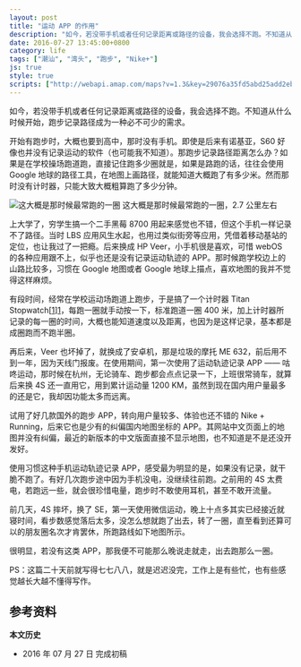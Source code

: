 ```yaml
---
layout: post
title: "运动 APP 的作用"
description: "如今，若没带手机或者任何记录距离或路径的设备，我会选择不跑。不知道从什么时候开始，跑步记录路径成为一种必不可少的需求。"
date: 2016-07-27 13:45:00+0800
category: life
tags: ["潮汕", "湾头", "跑步", "Nike+"]
js: true
style: true
scripts: ["http://webapi.amap.com/maps?v=1.3&key=29076a35fd5abd25add2eb561488a73f"]
---
```


如今，若没带手机或者任何记录距离或路径的设备，我会选择不跑。不知道从什么时候开始，跑步记录路径成为一种必不可少的需求。

开始有跑步时，大概也要到高中，那时没有手机。即使是后来有诺基亚，S60 好像也并没有记录运动的软件（也可能我不知道）。那跑步记录路径距离怎么办？如果是在学校操场跑道跑，直接记住跑多少圈就是，如果是路跑的话，往往会使用 Google 地球的路径工具，在地图上画路径，就能知道大概跑了有多少米。然而那时没有计时器，只能大致大概粗算跑了多少分钟。

![这大概是那时候最常跑的一圈]({{site.IMG_PATH}}/the-influence-of-sports-apps-01.jpg_640)
这大概是那时候最常跑的一圈，2.7 公里左右

上大学了，穷学生搞一个二手黑莓 8700 用起来感觉也不错，但这个手机一样记录不了路径。当时 LBS 应用风生水起，也用过类似街旁等应用，凭借着移动基站的定位，也让我过了一把瘾。后来换成 HP Veer，小手机很是喜欢，可惜 webOS 的各种应用跟不上，似乎也还是没有记录运动轨迹的 APP。那时候跑学校边上的山路比较多，习惯在 Google 地图或者 Google 地球上描点，喜欢地图的我并不觉得这样麻烦。

有段时间，经常在学校运动场跑道上跑步，于是搞了一个计时器 Titan Stopwatch[[1]][1]，每跑一圈就手动按一下，标准跑道一圈 400 米，加上计时器所记录的每一圈的时间，大概也能知道速度以及距离，也因为是这样记录，基本都是成圈跑而不跑半圈。

再后来，Veer 也坏掉了，就换成了安卓机，那是垃圾的摩托 ME 632，前后用不到一年，因为天线门报废。在使用期间，第一次使用了运动轨迹记录 APP —— 咕咚运动，那时候在杭州，无论骑车、跑步都会点点记录一下，上班很常骑车，就算后来换 4S 还一直用它，用到累计运动量 1200 KM，虽然到现在国内用户量最多的还是它，我却因功能太多而远离。

试用了好几款国外的跑步 APP，转向用户量较多、体验也还不错的 Nike + Running，后来它也是少有的纠偏国内地图坐标的 APP。其网站中文页面上的地图并没有纠偏，最近的新版本的中文版面直接不显示地图，也不知道是不是还没开发好。

使用习惯这种手机运动轨迹记录 APP，感受最为明显的是，如果没有记录，就干脆不跑了。有好几次跑步途中因为手机没电，没继续往前跑。之前用的 4S 太费电，若跑远一些，就会很珍惜电量，跑步时不敢使用耳机，甚至不敢开流量。

前几天，4S 摔坏，换了 SE，第一天使用微信运动，晚上十点多其实已经接近就寝时间，看步数感觉落后太多，没怎么想就跑了出去，转了一圈，直至看到还算可以的朋友圈名次才肯罢休，所跑路线如下地图所示。

<div id="map"></div>

很明显，若没有这类 APP，那我便不可能那么晚说走就走，出去跑那么一圈。

PS：这篇二十天前就写得七七八八，就是迟迟没完，工作上是有些忙，也有些感觉越长大越不懂得写作。

## 参考资料

[1]: http://www.webosnation.com/prestop "preStop - webOS Nation"


**本文历史**

* 2016 年 07 月 27 日 完成初稿

<!--<style>
#map {
    width: 100%;
    height: 0;
    padding-bottom: 70%
}
#map .amap-copyright, .amap-logo {
    z-index: 0;
}
#map a:after {
    display: none
}
#map .marker-circle{
    width: 9px;
    height: 9px;
    border: 3px solid #fff;
    border-radius: 99em;
    box-shadow: 1px 1px 0 rgba(0,0,0,.4);
}
#map .marker-circle.green{
    background-color: #60AB43;
}
#map .marker-circle.red{
    background-color: #f80000;
}
#map .marker-circle.black{
    background-color: #000000;
}
#map .running-distance{
   background-color: #000;
   font-size: 10px;
   font-family: 'AlternateBoldFont', 'MHei PRC Bold';
   color: #fff;
   width: 45px;
   height: 24px;
   line-height: 24px;
   text-align: right;
   border-top-left-radius: 12px;
   border-bottom-left-radius: 12px;
   position: relative;
             white-space: nowrap;
}
#map .running-distance:after{
   content: "";
   right: -24px;
   top: 0;
   position: absolute;
   height: 0;
   width: 0;
   border: 12px solid transparent;
   border-left-color: #000;
}
#map .running-distance .running-number{
   color: #83DD00;
}
</style> -->
<!--<script>
var map = new AMap.Map('map', {
    resizeEnable: true,
    center: [116.811, 23.4778],
    zoom: 16
});

var lineArr = [
  [116.81176496631362, 23.47779825133945],
  [116.81162117314459, 23.47778949913168],
  [116.81152531234700, 23.47780666557873],
  [116.81139549962531, 23.47781488980439],
  [116.81125570102098, 23.47782413099915],
  [116.81115584628184, 23.47785530461918],
  [116.81107196385182, 23.47781544621829],
  [116.81095612707688, 23.47777664258161],
  [116.81082631226239, 23.47777186479748],
  [116.81071646933687, 23.47777705318575],
  [116.81057667003850, 23.47780029370177],
  [116.81047681296609, 23.47781346508567],
  [116.81041689145731, 23.47771156098154],
  [116.81030704579251, 23.47768674674622],
  [116.81017723109242, 23.47770596905924],
  [116.81006738594770, 23.47769615531745],
  [116.80996752628475, 23.47768332422063],
  [116.80984769554182, 23.47768452771774],
  [116.80984769554182, 23.47768452771774],
  [116.80976781421286, 23.47777666895161],
  [116.80976182854499, 23.47786668472074],
  [116.80976182854499, 23.47786668472074],
  [116.80970790987975, 23.47794878121060],
  [116.80969293686124, 23.47803881217885],
  [116.80969793669969, 23.47814381023175],
  [116.80969793669969, 23.47814381023175],
  [116.80979180967179, 23.47822365608829],
  [116.80987769199595, 23.47827651367657],
  [116.80999752450617, 23.47830331184813],
  [116.80999752450617, 23.47830331184813],
  [116.81009738365776, 23.47830914245168],
  [116.81020722894020, 23.47832195631508],
  [116.81025716424116, 23.47841487700929],
  [116.81024718507372, 23.47851690029669],
  [116.81024219810604, 23.47860791438970],
  [116.81020725438748, 23.47871098022514],
  [116.81020725438748, 23.47871098022514],
  [116.81017730396682, 23.47882003789368],
  [116.81024221760043, 23.47890593261453],
  [116.81024221760043, 23.47890593261453],
  [116.81033309078050, 23.47893777970766],
  [116.81043195239846, 23.47896861296715],
  [116.81052681979151, 23.47900345312821],
  [116.81062668076682, 23.47905128539114],
  [116.81072154764452, 23.47908312505889],
  [116.81077647544005, 23.47917703674500],
  [116.81073653916705, 23.47928011136325],
  [116.81069160998514, 23.47938319448405],
  [116.81062271321140, 23.47946031697208],
  [116.81059675601107, 23.47954936671446],
  [116.81062272544412, 23.47964732821733],
  [116.81070661158944, 23.47973418996042],
  [116.81079648598713, 23.47977403850485],
  [116.81091232065432, 23.47977584013174],
  [116.81102615795190, 23.47977764496641],
  [116.81113600095121, 23.47978245663211],
  [116.81123985280291, 23.47979427882534],
  [116.81133571732408, 23.47982711585191],
  [116.81133571732408, 23.47982711585191],
  [116.81134570919190, 23.47992210433508],
  [116.81136568664324, 23.48001607555182],
  [116.81138566389168, 23.48010704657254],
  [116.81138566389168, 23.48010704657254],
  [116.81143060745995, 23.48023197658465],
  [116.81152946402710, 23.48021380511060],
  [116.81152946402710, 23.48021380511060],
  [116.81162532566630, 23.48020963948109],
  [116.81172518139037, 23.48020546680476],
  [116.81184900271641, 23.48020725287953],
  [116.81184900271641, 23.48020725287953],
  [116.81196483698696, 23.48023405402684],
  [116.81207068511398, 23.48025487191441],
  [116.81218452062321, 23.48026267499839],
  [116.81229436172517, 23.48027048481762],
  [116.81238423376224, 23.48031033105651],
  [116.81241419674734, 23.48041028489590],
  [116.81244415893336, 23.48049823800170],
  [116.81250407698427, 23.48057813850155],
  [116.81262390434858, 23.48060693162266],
  [116.81262390434858, 23.48060693162266],
  [116.81271377742125, 23.48066977874198],
  [116.81277868923696, 23.48076967144306],
  [116.81285358463228, 23.48084254506420],
  [116.81296941953906, 23.48090734662263],
  [116.81306827694134, 23.48093917573046],
  [116.81316713373550, 23.48096400428323],
  [116.81321307298963, 23.48106492977802],
  [116.81315316750214, 23.48116704055658],
  [116.81309925259501, 23.48126014026989],
  [116.81303834879205, 23.48136725295604],
  [116.81302337719191, 23.48146628485103],
  [116.81300740731130, 23.48156931870519],
  [116.81300740731130, 23.48156931870519],
  [116.81307331521036, 23.48163620736343],
  [116.81318315811619, 23.48169501861694],
  [116.81318315811619, 23.48169501861694],
  [116.81328301274731, 23.48171184476956],
  [116.81339285268598, 23.48173065338454],
  [116.81350269420767, 23.48177646336925],
  [116.81361253365147, 23.48179327151539],
  [116.81372237304554, 23.48181207960068],
  [116.81382222810895, 23.48184790605255],
  [116.81393206546116, 23.48184071231843],
  [116.81404190485910, 23.48186752035635],
  [116.81416172864120, 23.48188431003527],
  [116.81428754208996, 23.48188208784570],
  [116.81440137394611, 23.48189288735773],
  [116.81453118239840, 23.48191165887933],
  [116.81461506096771, 23.48196151327545],
  [116.81467098274801, 23.48203741858133],
  [116.81467098274801, 23.48203741858133],
  [116.81478081934384, 23.48203922405569],
  [116.81489065688162, 23.48205803033302],
  [116.81489065688162, 23.48205803033302],
  [116.81501048026027, 23.48209081950994],
  [116.81512530743613, 23.48207061435220],
  [116.81522016312714, 23.48203244351735],
  [116.81522016312714, 23.48203244351735],
  [116.81530003797792, 23.48194629648242],
  [116.81539988426296, 23.48188211504316],
  [116.81550971655017, 23.48183491664066],
  [116.81550971655017, 23.48183491664066],
  [116.81558959304881, 23.48177877099725],
  [116.81560955745341, 23.48169273044427],
  [116.81558958069374, 23.48158976014929],
  [116.81552966567925, 23.48151486266821],
  [116.81545976525810, 23.48143498263790],
  [116.81539985059611, 23.48136708544437],
  [116.81538386766604, 23.48126210782234],
  [116.81534991302296, 23.48117816340546],
  [116.81528999670243, 23.48108626470689],
  [116.81525004947613, 23.48097932954756],
  [116.81521010203184, 23.48086939417698],
  [116.81520011082004, 23.48077540643697],
  [116.81528997068442, 23.48068824145590],
  [116.81538982129894, 23.48069006380158],
  [116.81546970753713, 23.48078092682319],
  [116.81549966837595, 23.48086887858236],
  [116.81552962952949, 23.48096183061144],
  [116.81556957536206, 23.48104976451991],
  [116.81560552814878, 23.48115270639382],
  [116.81564347680838, 23.48123864368859],
  [116.81567343790394, 23.48133159561723],
  [116.81563949548696, 23.48143266203700],
  [116.81552966411036, 23.48149086128511],
  [116.81543979506053, 23.48143301810578],
  [116.81537988012082, 23.48136112066505],
  [116.81533993333584, 23.48126018593876],
  [116.81530997171289, 23.48116123352185],
  [116.81525504632086, 23.48104532450987],
  [116.81521010601958, 23.48093039773959],
  [116.81518613446994, 23.48081743375622],
  [116.81524004748343, 23.48072033216902],
  [116.81535387520577, 23.48069112787327],
  [116.81545972028309, 23.48074694262518],
  [116.81548968269485, 23.48085889579543],
  [116.81548968269485, 23.48085889579543],
  [116.81552962992171, 23.48096783096136],
  [116.81556957647334, 23.48106676550930],
  [116.81559953714104, 23.48115271708082],
  [116.81563948352436, 23.48124965145287],
  [116.81566944553670, 23.48135660419131],
  [116.81560954071864, 23.48143671571147],
  [116.81550969131679, 23.48144889446456],
  [116.81541982224267, 23.48139105125849],
  [116.81541982224267, 23.48139105125849],
  [116.81533993595072, 23.48130018825537],
  [116.81528501182329, 23.48120328038843],
  [116.81522409609336, 23.48109838266149],
  [116.81518614584485, 23.48099144391741],
  [116.81517016234497, 23.48087846573195],
  [116.81518613159355, 23.48077343118057],
  [116.81525003130267, 23.48070131329017],
  [116.81536985108229, 23.48068809924913],
  [116.81542976603042, 23.48075999675989],
  [116.81544974198340, 23.48084996644643],
  [116.81547570927603, 23.48094492573227],
  [116.81551365950548, 23.48105386445354],
  [116.81555959733862, 23.48115678854783],
  [116.81561951226378, 23.48123068598188],
  [116.81563948914612, 23.48133565643218],
  [116.81557958456553, 23.48141976816203],
  [116.81547973708456, 23.48146194860722],
  [116.81538986973906, 23.48143110692560],
  [116.81535990702523, 23.48131515356661],
  [116.81532994593343, 23.48122420162855],
  [116.81528999905584, 23.48112226679997],
  [116.81523008275160, 23.48103136810533],
  [116.81520012180268, 23.48094341625747],
  [116.81518014506241, 23.48084244587235],
  [116.81519012339849, 23.48073942208580],
  [116.81528996944236, 23.48066924034085],
  [116.81540979157553, 23.48069302840741],
  [116.81547569868610, 23.48078291626349],
  [116.81551364845799, 23.48088485459848],
  [116.81554959996443, 23.48096779535445],
  [116.81558954676679, 23.48107073012469],
  [116.81558955336909, 23.48117173599471],
  [116.81560553573163, 23.48126871312230],
  [116.81562950616396, 23.48136667604057],
  [116.81562950616396, 23.48136667604057],
  [116.81557459414923, 23.48145177891310],
  [116.81544478921204, 23.48145801065302],
  [116.81534992694725, 23.48139117574021],
  [116.81531597215773, 23.48130523120619],
  [116.81526004931028, 23.48120532492502],
  [116.81523008713160, 23.48109837200418],
  [116.81520012441760, 23.48098341859035],
  [116.81517016345632, 23.48089546672509],
  [116.81515617703302, 23.48078348503035],
  [116.81522007559168, 23.48069336611062],
  [116.81530994000758, 23.48067620520796],
  [116.81540979307906, 23.48071602975645],
  [116.81545972525120, 23.48082294707503],
  [116.81548968596334, 23.48090889871661],
  [116.81554460921922, 23.48099480583073],
  [116.81557457022386, 23.48108575771081],
  [116.81558955376131, 23.48117773634302],
  [116.81562950093441, 23.48128667141213],
  [116.81560953725403, 23.48138371265082],
  [116.81553964638677, 23.48144884106009],
  [116.81543979761003, 23.48147202035585],
  [116.81534992799321, 23.48140717666441],
  [116.81529001101904, 23.48130527741409],
  [116.81525505697662, 23.48120833398217],
  [116.81524007291333, 23.48110935488049],
  [116.81522009605330, 23.48100638441098],
  [116.81518014918090, 23.48090544955386],
  [116.81515617788287, 23.48079648579143],
  [116.81518612740970, 23.48070942742973],
  [116.81529995358166, 23.48065522174772],
  [116.81541478376796, 23.48068801922069],
  [116.81545972224419, 23.48077694438259],
  [116.81549966798373, 23.48086287823168],
  [116.81551365375293, 23.48096585932649],
  [116.81554461346825, 23.48105980961630],
  [116.81558955186560, 23.48114873465913],
  [116.81560952790619, 23.48124070437484],
  [116.81563949012666, 23.48135065729970],
  [116.81557958593831, 23.48144076937421],
  [116.81548972400903, 23.48149093248320],
  [116.81537988633117, 23.48145612615135],
  [116.81531996983911, 23.48136122733595],
  [116.81532994776386, 23.48125220325170],
  [116.81528500790093, 23.48114327690528],
  [116.81524006931781, 23.48105435168114],
  [116.81522009245778, 23.48095138120436],
  [116.81518014617374, 23.48085944686627],
  [116.81518613048220, 23.48075643018477],
  [116.81526001472831, 23.48067629405741],
  [116.81535986518750, 23.48067511626672],
  [116.81545971949865, 23.48073494192190],
  [116.81548968145283, 23.48083989468454],
  [116.81551365139963, 23.48092985722619],
  [116.81553961965035, 23.48103981735398],
  [116.81557956501995, 23.48112075084161],
  [116.81560553200558, 23.48121170981823],
  [116.81563948705430, 23.48130365458052],
  [116.81558956807729, 23.48139674902444],
  [116.81547973623474, 23.48144894785724],
  [116.81537988450076, 23.48142812453553],
  [116.81531996931612, 23.48135322687341],
  [116.81529000794652, 23.48125827469216],
  [116.81527003208076, 23.48117030512660],
  [116.81524007134438, 23.48108535348489],
  [116.81520012507133, 23.48099341917325],
  [116.81517016326021, 23.48089246654986],
  [116.81517016326021, 23.48089246654986],
  [116.81515617781749, 23.48079548573289],
  [116.81522407027117, 23.48070335959263],
  [116.81532991069810, 23.48068517018707],
  [116.81532991069810, 23.48068517018707],
  [116.81540979510554, 23.48074703157365],
  [116.81544474946649, 23.48084997534210],
  [116.81547570992973, 23.48095492631566],
  [116.81547570992973, 23.48095492631566],
  [116.81551365924400, 23.48104986422072],
  [116.81555959609659, 23.48113778744420],
  [116.81555959609659, 23.48113778744420],
  [116.81560553377055, 23.48123871138383],
  [116.81563948908075, 23.48133465637434],
  [116.81559955459474, 23.48141973254208],
  [116.81548972126343, 23.48144893006099],
  [116.81538387766795, 23.48141511667191],
  [116.81533993719280, 23.48131918935505],
  [116.81530997570061, 23.48122223706162],
  [116.81527002913899, 23.48112530251277],
  [116.81525005202568, 23.48101833182034],
  [116.81519013510024, 23.48091843255631],
  [116.81517015861871, 23.48082146239931],
  [116.81517015861871, 23.48082146239931],
  [116.81522007761822, 23.48072436792873],
  [116.81531593156178, 23.48068419501327],
  [116.81539980954301, 23.48073904889056],
  [116.81544974119896, 23.48083796574474],
  [116.81547570862233, 23.48093492514875],
  [116.81551365734828, 23.48102086253206],
  [116.81556957908812, 23.48110676783583],
  [116.81560553174410, 23.48120770958620],
  [116.81564348112275, 23.48130464751171],
  [116.81556959856835, 23.48140478510387],
  [116.81545976493123, 23.48142998234930],
  [116.81535991029384, 23.48136515645853],
  [116.81533993392418, 23.48126918646018],
  [116.81529998777114, 23.48117825228136],
  [116.81526004146555, 23.48108531795440],
  [116.81522408909845, 23.48099137643223],
  [116.81519013411963, 23.48090343168047],
  [116.81518613420846, 23.48081343352217],
  [116.81522407190548, 23.48072836105862],
  [116.81531992597455, 23.48069018825563],
  [116.81541977935930, 23.48073501308330],
  [116.81544974100285, 23.48083496556928],
  [116.81544974100285, 23.48083496556928],
  [116.81549967282109, 23.48093688255351],
  [116.81552963456296, 23.48103883509856],
  [116.81552963456296, 23.48103883509856],
  [116.81555959583511, 23.48113378721180],
  [116.81560553285537, 23.48122471057215],
  [116.81561951860462, 23.48132769159977],
  [116.81554463562871, 23.48139882927166],
  [116.81542980989434, 23.48143103578002],
  [116.81533994065754, 23.48137219242011],
  [116.81530997877313, 23.48126923978572],
  [116.81528001668030, 23.48116328695162],
  [116.81524007029840, 23.48106935255408],
  [116.81520012343699, 23.48096841771576],
  [116.81518014754658, 23.48088044809355],
  [116.81515617716376, 23.48078548514745],
  [116.81522406987894, 23.48069735924068],
  [116.81534987994505, 23.48067213386979],
  [116.81542976478839, 23.48074099564659],
  [116.81544974087211, 23.48083296545230],
  [116.81544974087211, 23.48083296545230],
  [116.81548968759759, 23.48093390017600],
  [116.81552963325557, 23.48101883393381],
  [116.81557457100830, 23.48109775840869],
  [116.81557457100830, 23.48109775840869],
  [116.81560553050208, 23.48118870848381],
  [116.81564347929240, 23.48127664589046],
  [116.81563949130330, 23.48136865834033],
  [116.81556960092168, 23.48144078718223],
  [116.81545976721924, 23.48146498436882],
  [116.81535392220798, 23.48141016972616],
  [116.81529999633496, 23.48130925987441],
  [116.81529000533160, 23.48121827237339],
  [116.81527002822376, 23.48111130169904],
  [116.81524006742200, 23.48102534999265],
  [116.81521010575808, 23.48092639750612],
  [116.81519012967428, 23.48083542770638],
  [116.81522407275531, 23.48074136182062],
  [116.81531992597455, 23.48069018825563],
  [116.81541977785579, 23.48071201173482],
  [116.81547969269799, 23.48078290914535],
  [116.81554460144027, 23.48087579888617],
  [116.81557456211806, 23.48096175048854],
  [116.81562948518047, 23.48104565741935],
  [116.81566943069798, 23.48112959103380],
  [116.81567942217275, 23.48122857895920],
  [116.81561951814703, 23.48132069119475],
  [116.81553964154934, 23.48137483678687],
  [116.81541982185044, 23.48138505091184],
  [116.81536989076270, 23.48129513462848],
  [116.81531996022935, 23.48121421882380],
  [116.81529998326045, 23.48110924827311],
  [116.81525504501340, 23.48102532334529],
  [116.81522009095421, 23.48092837986227],
  [116.81522009095421, 23.48092837986227],
  [116.81518613571203, 23.48083643486766],
  [116.81518613571203, 23.48083643486766],
  [116.81523006392432, 23.48074335128051],
  [116.81531992656288, 23.48069918878363],
  [116.81541478670962, 23.48073302185976],
  [116.81549966419230, 23.48080487483938],
  [116.81554460268228, 23.48089479999618],
  [116.81558954166799, 23.48099272558245],
  [116.81562948792595, 23.48108765986329],
  [116.81565944994232, 23.48119461262787],
  [116.81566944115698, 23.48128960031470],
  [116.81558956683526, 23.48137774792666],
  [116.81546974741315, 23.48139096230350],
  [116.81538986150220, 23.48130509964249],
  [116.81533992980573, 23.48120618280807],
  [116.81528999925196, 23.48112526697432],
  [116.81524006879484, 23.48104635121546],
  [116.81521010785001, 23.48095839937329],
  [116.81517016149513, 23.48086546497224],
  [116.81517015548081, 23.48077345958963],
  [116.81525003058357, 23.48069031264485],
  [116.81535387435595, 23.48067812711044],
  [116.81545971884495, 23.48072494133569],
  [116.81549966451914, 23.48080987513199],
  [116.81554959571541, 23.48090279156120],
  [116.81558954114503, 23.48098472511614],
  [116.81558954114503, 23.48098472511614],
  [116.81560951770858, 23.48108469531657],
  [116.81564946330214, 23.48116962899528],
  [116.81567942478750, 23.48126858127742],
  [116.81563949104184, 23.48136465810911],
  [116.81554463647852, 23.48141183002247],
  [116.81554463647852, 23.48141183002247],
  [116.81543979211880, 23.48138801550711],
  [116.81535990754820, 23.48132315402953],
  [116.81533993170152, 23.48123518448983],
  [116.81530997066695, 23.48114523259260],
  [116.81526003989660, 23.48106131655806],
  [116.81522009291540, 23.48095838161269],
  [116.81518613695411, 23.48085543597864],
  [116.81521009431788, 23.48075138727182],
  [116.81530994092279, 23.48069020602950],
  [116.81540979262147, 23.48070902934595],
  [116.81547569881684, 23.48078491638059],
  [116.81551963816527, 23.48086484274951],
  [116.81554959976832, 23.48096479517950],
  [116.81557456813204, 23.48105375584889],
  [116.81561950598834, 23.48113468041003],
  [116.81567343117094, 23.48122858965197],
  [116.81567942831742, 23.48132258440376],
  [116.81560554396822, 23.48139472041128],
  [116.81560554396822, 23.48139472041128],
  [116.81550968817899, 23.48140089169354],
  [116.81539984968090, 23.48135308463499],
  [116.81535990356051, 23.48126215049767],
  [116.81535990356051, 23.48126215049767],
  [116.81531596359393, 23.48117422361247],
  [116.81528999624483, 23.48107926429971],
  [116.81528999624483, 23.48107926429971],
  [116.81525004999912, 23.48098733001393],
  [116.81519013385814, 23.48089943144686],
  [116.81518014264361, 23.48080544370781],
  [116.81524004748343, 23.48072033216902],
  [116.81535387481355, 23.48068512752122],
  [116.81545972087142, 23.48075594315253],
  [116.81548968321781, 23.48086689626303],
  [116.81550965967752, 23.48096486638808],
  [116.81554960506324, 23.48104579989919],
  [116.81559953576829, 23.48113171586089],
  [116.81559953576829, 23.48113171586089],
  [116.81564946755111, 23.48123463276627],
  [116.81565945929007, 23.48133762091229],
  [116.81559955387567, 23.48140873190691],
  [116.81548971910618, 23.48141592815623],
  [116.81539985059611, 23.48136708544437],
  [116.81535990369125, 23.48126415061354],
  [116.81531596398617, 23.48118022396076],
  [116.81528500417470, 23.48108627359200],
  [116.81522409020980, 23.48100837742290],
  [116.81519013496948, 23.48091643243955],
  [116.81519013496948, 23.48091643243955],
  [116.81518613388160, 23.48080843322958],
  [116.81523006242075, 23.48072034993228],
  [116.81532991122107, 23.48069317065645],
  [116.81532991122107, 23.48069317065645],
  [116.81541977922856, 23.48073301296607],
  [116.81546970962897, 23.48081292869631],
  [116.81550965562460, 23.48090286276980],
  [116.81554460895774, 23.48099080559760],
  [116.81556957823832, 23.48109376707994],
  [116.81558955487259, 23.48119473732963],
  [116.81563948515858, 23.48127465290132],
  [116.81559955113013, 23.48136672948027],
  [116.81548971864859, 23.48140892775202],
  [116.81538986607823, 23.48137510369118],
  [116.81534991923331, 23.48127316891406],
  [116.81528501156180, 23.48119928015636],
  [116.81525505004710, 23.48110232782615],
  [116.81522009644553, 23.48101238476056],
  [116.81520011971074, 23.48091141438969],
  [116.81519012751698, 23.48080242577564],
  [116.81524004663359, 23.48070733140668],
  [116.81524004663359, 23.48070733140668],
  [116.81534988014116, 23.48067513404587],
  [116.81542976393858, 23.48072799488459],
  [116.81547570090866, 23.48081691825355],
  [116.81550965627829, 23.48091286335373],
  [116.81553961768927, 23.48100981560669],
  [116.81556957863053, 23.48109976742884],
  [116.81561950879922, 23.48117768290722],
  [116.81563948600839, 23.48128765365420],
  [116.81562950753673, 23.48138767725417],
  [116.81562951348536, 23.48147868250657],
  [116.81565947497874, 23.48157763475725],
  [116.81567346111008, 23.48168661607278],
  [116.81569942832448, 23.48178157518065],
  [116.81581924711662, 23.48176436022255],
  [116.81589912308988, 23.48170521408075],
  [116.81588913085994, 23.48159422555425],
  [116.81583919989023, 23.48150130942785],
  [116.81581922384558, 23.48140833974472],
  [116.81579924759953, 23.48131236987173],
  [116.81580323414221, 23.48119835613083],
  [116.81583917308967, 23.48109128569125],
  [116.81579922668200, 23.48099235128650],
  [116.81574929512969, 23.48089143456313],
  [116.81570435741673, 23.48081151011121],
  [116.81563944999029, 23.48073662155352],
  [116.81556954967206, 23.48065674154400],
  [116.81551961848916, 23.48056382509853],
  [116.81548965726618, 23.48046987295909],
  [116.81552959076573, 23.48036879579997],
  [116.81551360825614, 23.48026981842611],
  [116.81546966798884, 23.48017589116218],
  [116.81540975196162, 23.48008699261870],
  [116.81540974549013, 23.47998798672727],
  [116.81540974549013, 23.47998798672727],
  [116.81535981302244, 23.47987706902237],
  [116.81531587370922, 23.47979914257911],
  [116.81526993722734, 23.47971921953621],
  [116.81526993722734, 23.47971921953621],
  [116.81531586285800, 23.47963313263211],
  [116.81529987977900, 23.47952615463849],
  [116.81522997815804, 23.47943127328775],
  [116.81514010841299, 23.47936842929661],
  [116.81511014690385, 23.47927247674121],
  [116.81509516294149, 23.47917549748596],
  [116.81506420205528, 23.47906654587308],
  [116.81502026217109, 23.47898261881007],
  [116.81497033100464, 23.47889570216599],
  [116.81497033100464, 23.47889570216599],
  [116.81491041515412, 23.47881580362643],
  [116.81491040927074, 23.47872579812435],
  [116.81487046307630, 23.47863786360244],
  [116.81485048702902, 23.47854889356709],
  [116.81481053988584, 23.47844695813111],
  [116.81482051879655, 23.47835193457131],
  [116.81479055708851, 23.47825498169954],
  [116.81474062517309, 23.47815906426129],
  [116.81471066395430, 23.47807011182912],
  [116.81470067267301, 23.47797612368420],
  [116.81470066672425, 23.47788511802297],
  [116.81464075038495, 23.47780121890997],
  [116.81459081803681, 23.47770030100074],
  [116.81457683293823, 23.47761032011507],
  [116.81453089487071, 23.47751339532110],
  [116.81448096270587, 23.47741647755033],
  [116.81450092650250, 23.47731643593236],
  [116.81447096478932, 23.47722148292641],
  [116.81440106366313, 23.47714660177127],
  [116.81435113290884, 23.47707268532130],
  [116.81431118606997, 23.47697974998799],
  [116.81428721513149, 23.47688078602750],
  [116.81423129238838, 23.47679487928478],
  [116.81417137486115, 23.47669897889797],
  [116.81405155298623, 23.47671119097365],
  [116.81396168833830, 23.47674935174528],
  [116.81386183785675, 23.47678052952861],
  [116.81375200169289, 23.47680772447199],
  [116.81365215168601, 23.47685090271553],
  [116.81355230133425, 23.47689108062176],
  [116.81345644463363, 23.47692625105748],
  [116.81337257051996, 23.47696640067220],
  [116.81325873888825, 23.47698560131511],
  [116.81315289365141, 23.47697878614160],
  [116.81309896723333, 23.47689587519153],
  [116.81306301249259, 23.47678293085893],
  [116.81304303578270, 23.47669195996982],
  [116.81301307387750, 23.47660400670639],
  [116.81301307387750, 23.47660400670639],
  [116.81301306766593, 23.47650900062887],
  [116.81301306165055, 23.47641699473225],
  [116.81300306939831, 23.47631200543818],
  [116.81296911220601, 23.47620705799649],
  [116.81296911220601, 23.47620705799649],
  [116.81293815054985, 23.47610110522738],
  [116.81290818709213, 23.47599015036264],
  [116.81284726950526, 23.47588925014161],
  [116.81280332792448, 23.47580132108701],
  [116.81278335100330, 23.47570834987562],
  [116.81274839587148, 23.47561440469877],
  [116.81269347017901, 23.47552549462520],
  [116.81269347017901, 23.47552549462520],
  [116.81266350758762, 23.47542954054953],
  [116.81262356032076, 23.47534560462678],
  [116.81258760707908, 23.47525966158531],
  [116.81255764437235, 23.47516270736300],
  [116.81251969275834, 23.47505776648864],
  [116.81253366553965, 23.47495273523571],
  [116.81248872513018, 23.47486380753751],
  [116.81240384395247, 23.47479295043358],
  [116.81234392560800, 23.47471004905022],
  [116.81233393331595, 23.47460605949173],
  [116.81232893311535, 23.47449206057885],
  [116.81231394859635, 23.47439608019512],
  [116.81229397165139, 23.47430510880102],
  [116.81227399326154, 23.47419213591643],
  [116.81223005017090, 23.47408720514511],
  [116.81217412573636, 23.47400229646277],
  [116.81215414828885, 23.47390432450803],
  [116.81213816426001, 23.47379434479820],
  [116.81209422218497, 23.47370641503064],
  [116.81203430321567, 23.47361851290594],
  [116.81199435522043, 23.47352957606196],
  [116.81199435522043, 23.47352957606196],
  [116.81188451351528, 23.47352076559385],
  [116.81178066662497, 23.47356794837862],
  [116.81167481949592, 23.47357013138934],
  [116.81155898689222, 23.47357733178753],
  [116.81155898689222, 23.47357733178753],
  [116.81144515184819, 23.47359452920788],
  [116.81131533979871, 23.47361575419156],
  [116.81121548574397, 23.47365592868520],
  [116.81110963879840, 23.47367611195452],
  [116.81098581679269, 23.47368732527449],
  [116.81088096768229, 23.47370250609672],
  [116.81079009921743, 23.47372966360946],
  [116.81067626309047, 23.47375286000829],
  [116.81057640644777, 23.47377003189616],
  [116.81046256964019, 23.47378922761975],
  [116.81037070108830, 23.47380338532384],
  [116.81024188360814, 23.47379960461843],
  [116.81013703386982, 23.47382578488192],
  [116.81001720616422, 23.47386799149649],
  [116.80992134214259, 23.47387615488528],
  [116.80982248283715, 23.47389432387240],
  [116.80970764612283, 23.47391652003290],
  [116.80959780195448, 23.47393570731376],
  [116.80948795717657, 23.47394889398133],
  [116.80937311957486, 23.47396808927317],
  [116.80926826663850, 23.47397026634892],
  [116.80916840678057, 23.47397643508872],
  [116.80905856055585, 23.47398062032468],
  [116.80894871443633, 23.47398980568355],
  [116.80884885412237, 23.47399797399336],
  [116.80874899395059, 23.47401114246148],
  [116.80864913392027, 23.47402931108701],
  [116.80854927638589, 23.47408848228674],
  [116.80846939112661, 23.47414962003941],
  [116.80838950574727, 23.47421075767188],
  [116.80831361459408, 23.47426988838133],
  [116.80831361459408, 23.47426988838133],
  [116.80821974880961, 23.47433904963160],
  [116.80812987702200, 23.47440320372598],
  [116.80804999132461, 23.47446734104417],
  [116.80794014600140, 23.47452052732686],
  [116.80785027340593, 23.47457968061193],
  [116.80777038695275, 23.47463881717165],
  [116.80770048819259, 23.47472093857596],
  [116.80760562227864, 23.47478409998229],
  [116.80753672094778, 23.47485121851149],
  [116.80753672094778, 23.47485121851149],
  [116.80744085517927, 23.47490038034270],
  [116.80732102211043, 23.47495258177383],
  [116.80732102211043, 23.47495258177383],
  [116.80721716596260, 23.47498875552740],
  [116.80712529488143, 23.47504891091706],
  [116.80705139935490, 23.47511103668933],
  [116.80705139935490, 23.47511103668933],
  [116.80696551932158, 23.47516318140166],
  [116.80689661758015, 23.47523729952416],
  [116.80682172274193, 23.47529442627023],
  [116.80674183519658, 23.47536156174895],
  [116.80674183519658, 23.47536156174895],
  [116.80666194673788, 23.47541669631389],
  [116.80657207168383, 23.47547284716353],
  [116.80657207168383, 23.47547284716353],
  [116.80648219692486, 23.47553599830982],
  [116.80640230902918, 23.47560613343902],
  [116.80640230902918, 23.47560613343902],
  [116.80631742712268, 23.47566727599988],
  [116.80625251813896, 23.47572638572245],
  [116.80614266805368, 23.47576656732141],
  [116.80605279178864, 23.47581871697613],
  [116.80595292968077, 23.47588588366643],
  [116.80590300283681, 23.47598497117700],
  [116.80597291379522, 23.47605086189476],
  [116.80607278325772, 23.47609670248389],
  [116.80617265303879, 23.47615054339002],
  [116.80625654445508, 23.47621041054035],
  [116.80636240685365, 23.47628024232609],
  [116.80647226279483, 23.47633706652152],
  [116.80654616683479, 23.47639194918798],
  [116.80654616683479, 23.47639194918798],
  [116.80665202730236, 23.47644177907929],
  [116.80673691596373, 23.47649264321148],
  [116.80683179122427, 23.47654749106319],
  [116.80683179122427, 23.47654749106319],
  [116.80692167287692, 23.47659934675312],
  [116.80702154113993, 23.47665618617370],
  [116.80712140828844, 23.47669902450701],
  [116.80722127595924, 23.47675286334964],
  [116.80732114277875, 23.47679670136315],
  [116.80741102356006, 23.47684855620117],
  [116.80751088974579, 23.47688839359828],
  [116.80759078484445, 23.47695526560216],
  [116.80768066652645, 23.47702812130667],
  [116.80776056142682, 23.47709599310891],
  [116.80776056142682, 23.47709599310891],
  [116.80781049826153, 23.47717791541887],
  [116.80789538524719, 23.47723277789787],
  [116.80798027287936, 23.47729964099632],
  [116.80806016836532, 23.47738351333923],
  [116.80813007697888, 23.47745940169277],
  [116.80820997099285, 23.47752427260719],
  [116.80827987855622, 23.47758715994107],
  [116.80835977332426, 23.47766703156508],
  [116.80843966757894, 23.47774090269025],
  [116.80852954838980, 23.47782275748164],
  [116.80860944219283, 23.47789362816010],
  [116.80869531851991, 23.47782648008084],
  [116.80873925167727, 23.47773840091217],
  [116.80881913679244, 23.47768126330331],
  [116.80889302863400, 23.47760113420194],
  [116.80897890477054, 23.47753798591330],
  [116.80905878979331, 23.47748484820026],
  [116.80914866067177, 23.47743069348747],
  [116.80921855752466, 23.47734857053676],
  [116.80921855752466, 23.47734857053676],
  [116.80927846919138, 23.47728046521932],
  [116.80938831556047, 23.47728528014403],
  [116.80938831556047, 23.47728528014403],
  [116.80947220275162, 23.47736014315589],
  [116.80952813054972, 23.47745705471255],
  [116.80959404235169, 23.47752494748590],
  [116.80968791491026, 23.47759579301025],
  [116.80977779130589, 23.47764164358423],
  [116.80988763786459, 23.47766445868261],
  [116.80999748381619, 23.47768127319859],
  [116.81009734296836, 23.47768710380686],
  [116.81021717305181, 23.47768389967560],
  [116.81033300966529, 23.47769770317484],
  [116.81042687746400, 23.47771454412922],
  [116.81053073207941, 23.47774936900282],
  [116.81064656923915, 23.47778117301636],
  [116.81064656923915, 23.47778117301636],
  [116.81075241976113, 23.47780299327777],
  [116.81085627196283, 23.47780981584046],
  [116.81097609988461, 23.47779760963240],
  [116.81097609988461, 23.47779760963240],
  [116.81107196332856, 23.47780744571935],
  [116.81118580104022, 23.47782025094812],
  [116.81128565854165, 23.47783207996013],
  [116.81138551456812, 23.47782390756415],
  [116.81149136095603, 23.47780272386843],
  [116.81162117438723, 23.47780850031697],
  [116.81172003228052, 23.47781533004556],
  [116.81183486817443, 23.47784113317507],
  [116.81194471166449, 23.47787594529989],
  [116.81204457040174, 23.47792577547016],
  [116.81207453374641, 23.47802872995899],
  [116.81203459722249, 23.47811480450821],
  [116.81203459722249, 23.47811480450821],
  [116.81209451553607, 23.47819270550778],
  [116.81206456495370, 23.47828476311759],
  [116.81206456495370, 23.47828476311759]
];
var lineArray = [];
var distance = 0;
var hundredpoints = [0];
var num = 1;
for (var i = 0; i < lineArr.length - 1; i++) {
    var point = new AMap.LngLat(lineArr[i][0], lineArr[i][1]);
    distance += point.distance(lineArr[i + 1]);
    if (distance > 100 * num) {
        num += 1;
        hundredpoints.push(i + 1);
    }
}
hundredpoints.push(lineArr.length-1);
for (var i = 0; i < hundredpoints.length - 1; i++) {
    lineArray[i] = [];
    for (var e = hundredpoints[i]; e <= hundredpoints[i + 1]; e++) {
        lineArray[i].push(lineArr[e]);
    }
}
var marker1 = new AMap.Marker({
    position: lineArr[0],
    zIndex: 11,
    offset: new AMap.Pixel(-8, -8),
    content: '<div class="marker-circle green"></div>'
});
marker1.setMap(map);
var marker2 = new AMap.Marker({
    position: lineArr[lineArr.length - 1],
    zIndex: 11,
    offset: new AMap.Pixel(-8, -8),
    content: '<div class="marker-circle red"></div>'
});
marker2.setMap(map);
var marker3 = new AMap.Marker({
    position: lineArr[lineArr.length - 1],
    zIndex: 10,
    offset: new AMap.Pixel(-64, -12),
    content: '<div class="running-distance"><span class="running-number">' + (distance/1000).toFixed(1) + '</span>公里</div>'
});
marker3.setMap(map);
var marker = new AMap.Marker({
    zIndex: 12,
    offset: new AMap.Pixel(-8, -8),
    content: '<div class="marker-circle black"></div>'
});
var polyline = new AMap.Polyline({
    map: map,
    path: lineArr,
    strokeColor: "#52EE06",
    strokeOpacity: 1,
    strokeWeight: 3,
    strokeStyle: "solid"
});
var runPolyline = new AMap.Polyline({
    map: map,
    strokeColor: "#52EE06",
    strokeOpacity: 1,
    strokeWeight: 3,
    strokeStyle: "solid",
});
runPolyline.setMap(map);
var i = 0;
var polylineLength = 0;
var line = [];
function drawline() {
    if (i < lineArray.length) {
        line = line.concat(lineArray[i]);
        runPolyline.setPath(line);
        marker.setPosition(lineArray[i][lineArray[i].length - 1]);
        //有错误
        //path = runPolyline.getLength();
        path = (i * 0.1).toFixed(1);
        marker3.setContent('<div class="running-distance"><span class="running-number">' + path + '</span>公里</div>');
        i++;
    } else {
        marker.hide();
        return;
    }
    setTimeout(drawline, 50)
}
map.on('click', function() {
    polyline.setOptions({
      strokeColor: "#000000",
      strokeOpacity: 0.2
    });
    marker.setMap(map);
    drawline();
});
</script>-->
